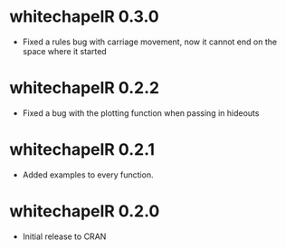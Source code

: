 # whitechapelR 0.3.0

* Fixed a rules bug with carriage movement, now it cannot end on the space where it started

# whitechapelR 0.2.2

* Fixed a bug with the plotting function when passing in hideouts

# whitechapelR 0.2.1

* Added examples to every function.

# whitechapelR 0.2.0

* Initial release to CRAN
